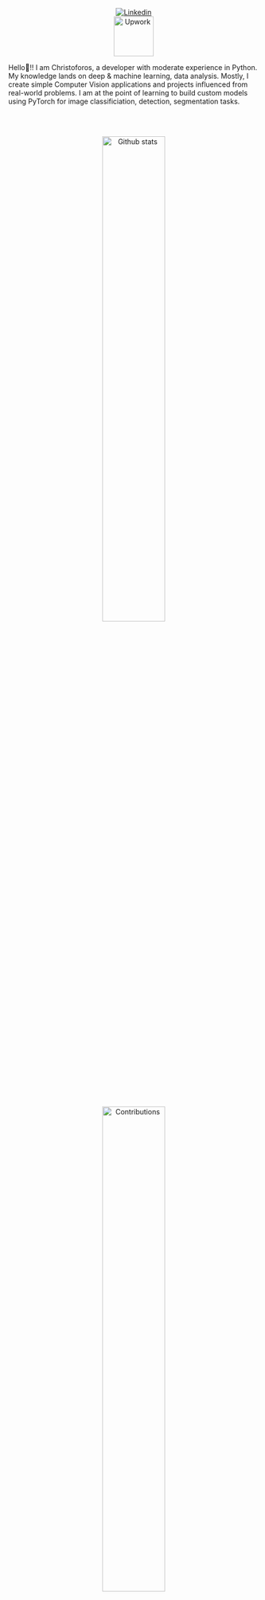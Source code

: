 <p align="center">
    <a href="https://www.linkedin.com/in/christoforos-aristeidou/"><img alt="Linkedin" src="https://custom-icon-badges.demolab.com/badge/LinkedIn-0A66C2?logo=linkedin-white&logoColor=fff"></a> <br>
    <a href="https://www.upwork.com/freelancers/christoforosa"><img alt="Upwork" src="https://img.shields.io/badge/UpWork-6FDA44?style=for-the-badge&logo=Upwork&logoColor=white" style="width: 80px;"></a>
</p>

Hello👋!! I am Christoforos, a developer with moderate experience in Python. My knowledge lands on deep & machine learning, data analysis. Mostly, I create simple Computer Vision applications and projects influenced from real-world problems. I am at the point of learning to build custom models using PyTorch for image classificiation, detection, segmentation tasks.

<br>
<br>
<p align="center">
 <img width="50%" src="https://github-readme-stats-five-topaz-76.vercel.app/api?username=xaristeidou&show_icons=true&theme=dark" alt="Github stats"></img>
  <img width="50%" src="https://ghstats.onuralpsezer.com/?user=xaristeidou&theme=dark&hide_border=False" alt="Contributions"></img>
</p>


<h3 align="left">Programming languages:</h3>
<p>
    <img alt="Python" src="https://img.shields.io/badge/Python-3776AB.svg?logo=python&logoColor=white"></img>
    <img alt="C#" src="https://img.shields.io/badge/C%23-239120?style=flat&logo=unity&logoColor=white"></img>
    <img alt="C++" src="https://img.shields.io/badge/C++-%2300599C.svg?logo=c%2B%2B&logoColor=white"></img>
    <img alt="SQL" src="https://img.shields.io/badge/-SQL-000?&logo=MySQL&logoColor=4479A1"></img>
    <img alt="R" src="https://img.shields.io/badge/R-276DC3?style=flat&logo=r&logoColor=white"></img>
</p>


<h3 align="left">Frameworks - Packages - Programs</h3>
<p> 
  <img alt="ROS" src="https://img.shields.io/badge/Supervision-6706CE?style=flat&logo=Roboflow&logoColor=white"></img>
  <img alt="YOLO" src="https://img.shields.io/badge/-YOLO-FFCC00?style=flat&logoColor=white&size=40x40"></img> 
  <img alt="OpenCV" src="https://img.shields.io/badge/OpenCV-2391E6.svg?logo=OpenCV&logoColor=white"></img>
  <img alt="PyTorch" src="https://img.shields.io/badge/PyTorch-EE4C2C.svg?logo=PyTorch&logoColor=white"></img>
  <img alt="PyTorch" src="https://img.shields.io/badge/TorchVision-EE4C2C.svg?logo=PyTorch&logoColor=white"></img>
  <img alt="Tensorflow" src="https://img.shields.io/badge/Tensorflow-v2-FE7A16.svg?logo=Tensorflow&logoColor=white"></img>
  <img alt="Github" src="https://img.shields.io/badge/GitHub-%23121011.svg?logo=github&logoColor=white"></img>
  <img alt="Scikit-learn" src="https://img.shields.io/badge/scikit--learn-%23F7931E.svg?style=for-the-badge&logo=scikit-learn&logoColor=white" style="width: 100px;"></img>
  <img alt="NumPy" src="https://img.shields.io/badge/numpy-%23013243.svg?style=for-the-badge&logo=numpy&logoColor=white" style="width: 70px;"></img>
  <img alt="Unity" src="https://img.shields.io/badge/Unity-FFFFFF?style=flat&logo=unity&logoColor=black"></img>
  <img alt="ROS" src="https://img.shields.io/ros/v/noetic/ros"></img>
  <img alt="PostgreSQL" src="https://img.shields.io/badge/PostgreSQL-4169E1?style=flat&logo=postgresql&logoColor=white"></img>
  <img alt="VS Code" src="https://ziadoua.github.io/m3-Markdown-Badges/badges/VisualStudioCode/visualstudiocode1.svg" style="width: 140px;"></img>
  <img alt="RStudio" src="https://img.shields.io/badge/RStudio-4285F4?style=for-the-badge&logo=rstudio&logoColor=white" style="width: 60px;"></img>
</p>

<h3 align="left">OS:</h3>
<p> 
  <img alt="Ubuntu" src="https://img.shields.io/badge/Ubuntu-E95420?logo=ubuntu&logoColor=white"></img>
  <img alt="Windows" src="https://custom-icon-badges.demolab.com/badge/Windows-0078D6?logo=windows11&logoColor=white"></img>
  <img alt="Raspbian" src="https://img.shields.io/badge/-RaspberryPi-C51A4A?style=for-the-badge&logo=Raspberry-Pi" style="width: 95px;"></img>
</p>